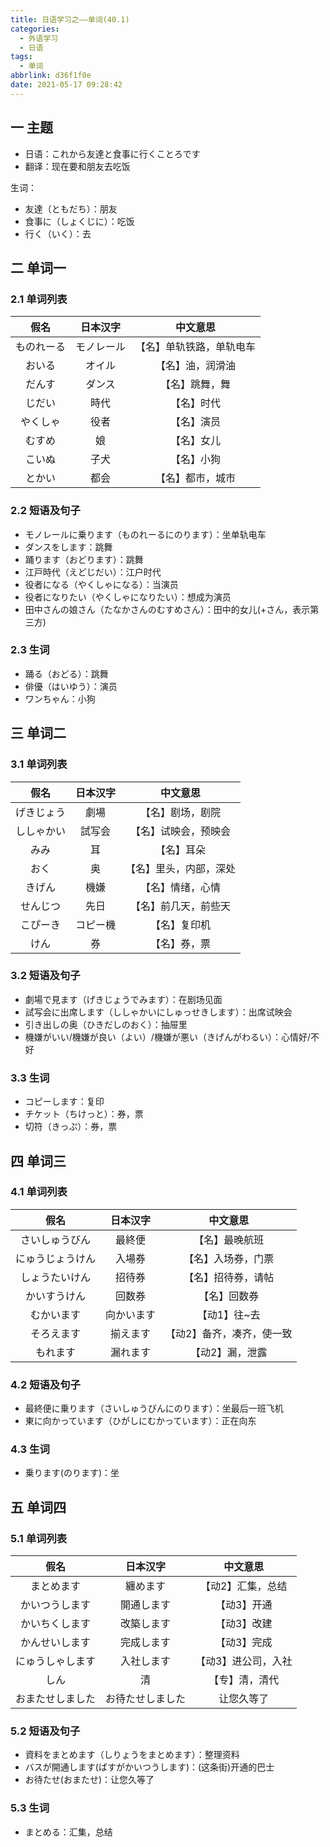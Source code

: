 ```yaml
---
title: 日语学习之——单词(40.1)
categories:
  - 外语学习
  - 日语
tags:
  - 单词
abbrlink: d36f1f0e
date: 2021-05-17 09:28:42
---
```

## 一 主题

* 日语：これから友達と食事に行くことろです
* 翻译：现在要和朋友去吃饭

<!--more-->

生词：

* 友達（ともだち）：朋友
* 食事に（しょくじに）：吃饭
* 行く（いく）：去

## 二 单词一

### 2.1 单词列表

|    假名    |  日本汉字  |         中文意思         |
| :--------: | :--------: | :----------------------: |
| ものれーる | モノレール | 【名】单轨铁路，单轨电车 |
|   おいる   |   オイル   |     【名】油，润滑油     |
|   だんす   |   ダンス   |      【名】跳舞，舞      |
|   じだい   |    時代    |        【名】时代        |
|  やくしゃ  |    役者    |        【名】演员        |
|   むすめ   |     娘     |        【名】女儿        |
|   こいぬ   |    子犬    |        【名】小狗        |
|   とかい   |    都会    |     【名】都市，城市     |

### 2.2 短语及句子

* モノレールに乗ります（ものれーるにのります）：坐单轨电车
* ダンスをします：跳舞
* 踊ります（おどります）：跳舞
* 江戸時代（えどじだい）：江户时代
* 役者になる（やくしゃになる）：当演员
* 役者になりたい（やくしゃになりたい）：想成为演员
* 田中さんの娘さん（たなかさんのむすめさん）：田中的女儿(+さん，表示第三方)

### 2.3 生词

* 踊る（おどる）：跳舞
* 俳優（はいゆう）：演员
* ワンちゃん：小狗

## 三 单词二

### 3.1 单词列表

|    假名    | 日本汉字 |        中文意思        |
| :--------: | :------: | :--------------------: |
| げきじょう |   劇場   |    【名】剧场，剧院    |
| ししゃかい |  試写会  |  【名】试映会，预映会  |
|    みみ    |    耳    |       【名】耳朵       |
|    おく    |    奥    | 【名】里头，内部，深处 |
|   きげん   |   機嫌   |    【名】情绪，心情    |
|  せんじつ  |   先日   |  【名】前几天，前些天  |
|  こぴーき  | コピー機 |      【名】复印机      |
|    けん    |    券    |      【名】券，票      |

### 3.2 短语及句子

* 劇場で見ます（げきじょうでみます）：在剧场见面
* 試写会に出席します（ししゃかいにしゅっせきします）：出席试映会
* 引き出しの奥（ひきだしのおく）：抽屉里
* 機嫌がいい/機嫌が良い（よい）/機嫌が悪い（きげんがわるい）：心情好/不好

### 3.3 生词

* コピーします：复印
* チケット（ちけっと）：券，票
* 切符（きっぷ）：券，票

## 四 单词三

### 4.1 单词列表

|       假名       |  日本汉字  |         中文意思          |
| :--------------: | :--------: | :-----------------------: |
|  さいしゅうびん  |   最終便   |      【名】最晚航班       |
| にゅうじょうけん |   入場券   |    【名】入场券，门票     |
|  しょうたいけん  |   招待券   |    【名】招待券，请帖     |
|   かいすうけん   |   回数券   |       【名】回数券        |
|    むかいます    | 向かいます |       【动1】往~去        |
|    そろえます    |  揃えます  | 【动2】备齐，凑齐，使一致 |
|     もれます     |  漏れます  |      【动2】漏，泄露      |

### 4.2 短语及句子

* 最終便に乗ります（さいしゅうびんにのります）：坐最后一班飞机
* 東に向かっています（ひがしにむかっています）：正在向东

### 4.3 生词

* 乗ります(のります)：坐

## 五 单词四

### 5.1 单词列表

|       假名       |     日本汉字     |      中文意思       |
| :--------------: | :--------------: | :-----------------: |
|    まとめます    |     纏めます     |  【动2】汇集，总结  |
|  かいつうします  |    開通します    |     【动3】开通     |
|  かいちくします  |    改築します    |     【动3】改建     |
|  かんせいします  |    完成します    |     【动3】完成     |
| にゅうしゃします |    入社します    | 【动3】进公司，入社 |
|       しん       |        清        |   【专】清，清代    |
| おまたせしました | お待たせしました |     让您久等了      |

### 5.2 短语及句子

* 資料をまとめます（しりょうをまとめます）：整理资料
* バスが開通します(ばすがかいつうします)：(这条街)开通的巴士
* お待たせ(おまたせ)：让您久等了

### 5.3 生词

* まとめる：汇集，总结